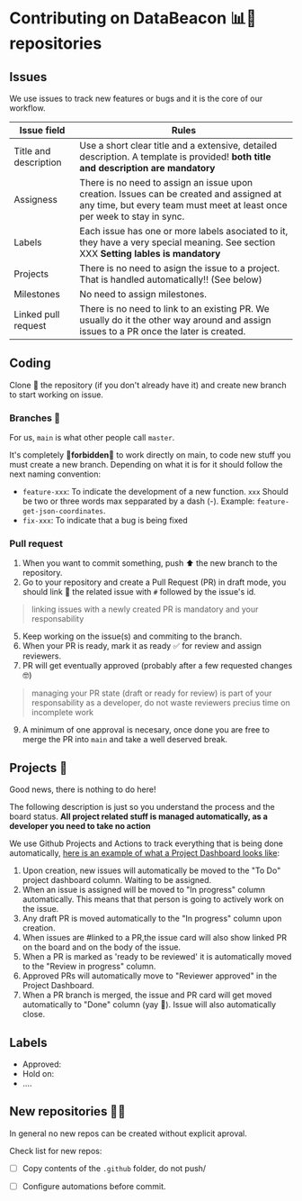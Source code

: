 # Contributing on DataBeacon 📊🥓 repositories

## Issues

We use issues to track new features or bugs and it is the core of our workflow. 

Issue field | Rules 
----------- | -------------
Title and description | Use a short clear title and a extensive, detailed description. A template is provided! **both title and description are mandatory**
Assigness | There is no need to assign an issue upon creation. Issues can be created and assigned at any time, but every team must meet at least once per week to stay in sync. 
Labels | Each issue has one or more labels asociated to it, they have a very special meaning. See section XXX **Setting lables is mandatory**
Projects | There is no need to asign the issue to a project. That is handled automatically!! (See below)
Milestones | No need to assign milestones. 
Linked pull request | There is no need to link to an existing PR. We usually do it the other way around and assign issues to a PR once the later is created. 

## Coding

Clone 🧬 the repository (if you don't already have it) and create new branch to start working on issue.

### Branches  🌳

For us, `main` is what other people call `master`.

It's completely 🚫**forbidden**🚫 to work directly on main, to code new stuff you must create a new branch. Depending on what it is for it should follow the next naming convention: 

- `feature-xxx`: To indicate the development of a new function. `xxx` Should be two or three words max sepparated by a dash (-). Example: `feature-get-json-coordinates`.
- `fix-xxx`: To indicate that a bug is being fixed

### Pull request

  1. When you want to commit something, push ⬆️ the new branch to the repository.
  2. Go to your repository and create a Pull Request (PR) in draft mode, you should link 🔗 the related issue with `#` followed by the issue's id.
> linking issues with a newly created PR is mandatory and your responsability
  5. Keep working on the issue(s) and commiting to the branch.
  6. When your PR is ready, mark it as ready ✅ for review and assign reviewers.
  7. PR will get eventually approved (probably after a few requested changes 🤓)
> managing your PR state (draft or ready for review) is part of your responsability as a developer, do not waste reviewers precius time on incomplete work
  9. A minimum of one approval is necesary, once done you are free to merge the PR into `main` and take a well deserved break. 

## Projects 📑

Good news, there is nothing to do here! 

The following description is just so you understand the process and the board status. **All project related stuff is managed automatically, as a developer you need to take no action**

We use Github Projects and Actions to track everything that is being done automatically, [here is an example of what a Project Dashboard looks like](https://github.com/databeacon/.github/projects/2):  

  1. Upon creation, new issues will automatically be moved to the "To Do" project dashboard column. Waiting to be assigned.
  2. When an issue is assigned will be moved to "In progress" column automatically. This means that that person is going to actively work on the issue.
  3. Any draft PR is moved automatically to the "In progress" column upon creation.
  4. When issues are #linked to a PR,the issue card will also show linked PR on the board and on the body of the issue.
  5. When a PR is marked as 'ready to be reviewed' it is automatically moved to the "Review in progress" column.
  6. Approved PRs will automatically move to "Reviewer approved" in the Project Dashboard.
  7. When a PR branch is merged, the issue and PR card will get moved automatically to "Done" column (yay 🤩). Issue will also automatically close.

## Labels  

- Approved:
- Hold on: 
- .... 

## New repositories 👨‍🍳

In general no new repos can be created without explicit aproval. 

Check list for new repos:

- [ ] Copy contents of the `.github` folder, do not push/
- [ ] Configure automations before commit.


